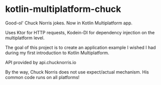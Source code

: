 # kotlin-multiplatform-chuck
Good-ol' Chuck Norris jokes. Now in Kotlin Multiplatform app.

Uses Ktor for HTTP requests, Kodein-DI for dependency injection on the multiplatform level.

The goal of this project is to create an application example I wished I had during my first introduction to Kotlin Multiplatform.

API provided by api.chucknorris.io

By the way, Chuck Norris does not use expect/actual mechanism. His common code runs on all platforms!
